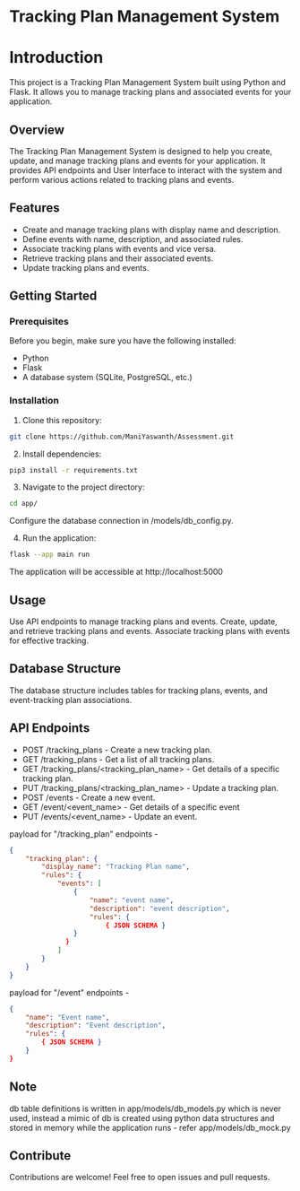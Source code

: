 # Tracking Plan Management System

# Introduction 
This project is a Tracking Plan Management System built using Python and Flask. It allows you to manage tracking plans and associated events for your application.

## Overview
The Tracking Plan Management System is designed to help you create, update, and manage tracking plans and events for your application. It provides API endpoints and User Interface to interact with the system and perform various actions related to tracking plans and events.

## Features
- Create and manage tracking plans with display name and description.
- Define events with name, description, and associated rules.
- Associate tracking plans with events and vice versa.
- Retrieve tracking plans and their associated events.
- Update tracking plans and events.

## Getting Started

### Prerequisites

Before you begin, make sure you have the following installed:

- Python
- Flask
- A database system (SQLite, PostgreSQL, etc.)

### Installation

1. Clone this repository:

```bash
git clone https://github.com/ManiYaswanth/Assessment.git
```

2. Install dependencies:

```bash
pip3 install -r requirements.txt
```

3. Navigate to the project directory:

```bash
cd app/
```
Configure the database connection in /models/db_config.py.

4. Run the application:

```bash
flask --app main run
```
The application will be accessible at http://localhost:5000

## Usage
Use API endpoints to manage tracking plans and events.
Create, update, and retrieve tracking plans and events.
Associate tracking plans with events for effective tracking.

## Database Structure
The database structure includes tables for tracking plans, events, and event-tracking plan associations.

## API Endpoints
- POST /tracking_plans - Create a new tracking plan.
- GET /tracking_plans - Get a list of all tracking plans.
- GET /tracking_plans/<tracking_plan_name> - Get details of a specific tracking plan.
- PUT /tracking_plans/<tracking_plan_name> - Update a tracking plan.
- POST /events - Create a new event.
- GET /event/<event_name> - Get details of a specific event
- PUT /events/<event_name> - Update an event.

payload for "/tracking_plan" endpoints - 
```JSON
{ 
	"tracking_plan": {
        "display_name": "Tracking Plan name",
        "rules": {
            "events": [
                {
                    "name": "event name",
                    "description": "event description",
                    "rules": {
                        { JSON SCHEMA }
                }
              }
            ]
        }
    }
}
```

payload for "/event" endpoints - 
```JSON 
{
    "name": "Event name",
    "description": "Event description",
    "rules": {
        { JSON SCHEMA }
    }
}
```
## Note
db table definitions is written in app/models/db_models.py which is never used, instead a mimic of db is created using python data structures and stored in memory while the application runs - refer app/models/db_mock.py

## Contribute
Contributions are welcome! Feel free to open issues and pull requests.